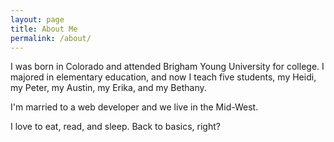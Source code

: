 ```yaml
---
layout: page
title: About Me
permalink: /about/
---
```


I was born in Colorado and attended Brigham Young University for college. I majored
in elementary education, and now I teach five students, my Heidi, my Peter, my Austin, my Erika, and my Bethany.

I'm married to a web developer and we live in the Mid-West.

I love to eat, read, and sleep. Back to basics, right?
